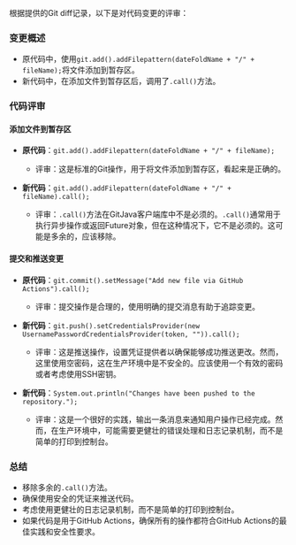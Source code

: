 根据提供的Git diff记录，以下是对代码变更的评审：

### 变更概述
- 原代码中，使用`git.add().addFilepattern(dateFoldName + "/" + fileName);`将文件添加到暂存区。
- 新代码中，在添加文件到暂存区后，调用了`.call()`方法。

### 代码评审

#### 添加文件到暂存区
- **原代码**：`git.add().addFilepattern(dateFoldName + "/" + fileName);`
  - 评审：这是标准的Git操作，用于将文件添加到暂存区，看起来是正确的。

- **新代码**：`git.add().addFilepattern(dateFoldName + "/" + fileName).call();`
  - 评审：`.call()`方法在GitJava客户端库中不是必须的。`.call()`通常用于执行异步操作或返回Future对象，但在这种情况下，它不是必须的。这可能是多余的，应该移除。

#### 提交和推送变更
- **原代码**：`git.commit().setMessage("Add new file via GitHub Actions").call();`
  - 评审：提交操作是合理的，使用明确的提交消息有助于追踪变更。

- **新代码**：`git.push().setCredentialsProvider(new UsernamePasswordCredentialsProvider(token, "")).call();`
  - 评审：这是推送操作，设置凭证提供者以确保能够成功推送更改。然而，这里使用空密码，这在生产环境中是不安全的。应该使用一个有效的密码或者考虑使用SSH密钥。

- **新代码**：`System.out.println("Changes have been pushed to the repository.");`
  - 评审：这是一个很好的实践，输出一条消息来通知用户操作已经完成。然而，在生产环境中，可能需要更健壮的错误处理和日志记录机制，而不是简单的打印到控制台。

### 总结
- 移除多余的`.call()`方法。
- 确保使用安全的凭证来推送代码。
- 考虑使用更健壮的日志记录机制，而不是简单的打印到控制台。
- 如果代码是用于GitHub Actions，确保所有的操作都符合GitHub Actions的最佳实践和安全性要求。